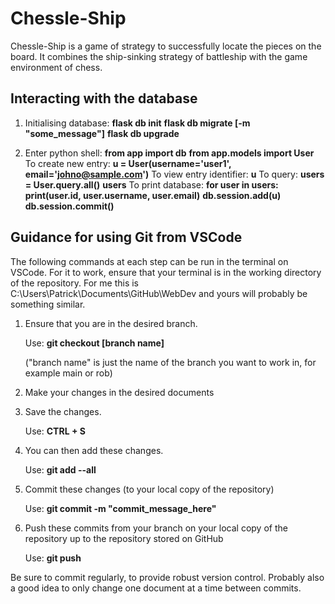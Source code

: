 # Chessle-Ship
Chessle-Ship is a game of strategy to successfully locate the pieces on the board. It combines the ship-sinking strategy of battleship with the game environment of chess.

## Interacting with the database
1. Initialising database:
   **flask db init**
   **flask db migrate [-m "some_message"]**
   **flask db upgrade**

2. Enter python shell:
   **from app import db**
   **from app.models import User**
   To create new entry: **u = User(username='user1', email='johno@sample.com')**
   To view entry identifier: **u**
   To query: **users = User.query.all()**
             **users**
   To print database: **for user in users:**
                      **print(user.id, user.username, user.email)**
   **db.session.add(u)**
   **db.session.commit()**


## Guidance for using Git from VSCode
The following commands at each step can be run in the terminal on VSCode. For it to work, ensure that your terminal is in the working directory of the repository. For me this is C:\Users\Patrick\Documents\GitHub\WebDev and yours will probably be something similar.

1. Ensure that you are in the desired branch.

   Use: **git checkout [branch name]**

   ("branch name" is just the name of the branch you want to work in, for example main or rob)


2. Make your changes in the desired documents


3. Save the changes.

   Use: **CTRL + S**


4. You can then add these changes.

   Use: **git add --all**


5. Commit these changes (to your local copy of the repository)

   Use: **git commit -m "commit_message_here"**


6. Push these commits from your branch on your local copy of the repository up to the repository stored on GitHub

   Use: **git push**


Be sure to commit regularly, to provide robust version control. Probably also a good idea to only change one document at a time between commits.